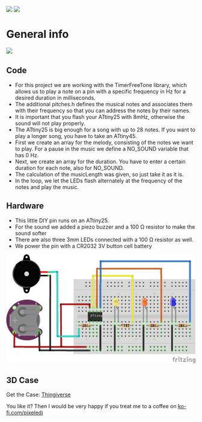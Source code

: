 <img src="https://img.shields.io/badge/-ATtiny%20Project-blue.svg?&amp;style=flat-square&amp" style="max-width: 100%;"> <img src="https://img.shields.io/badge/-Arduino%20IDE-%2300979D.svg?&amp;style=flat-square&amp;logo=arduino&amp;logoColor=white" style="max-width: 100%;">


# General info
[![](https://yt-embed.live/embed?v=QRGCOJkVUwM)](http://www.youtube.com/watch?v=QRGCOJkVUwM "Birthday Pin")

## Code
- For this project we are working with the TimerFreeTone library, which allows us to play a note on a pin with a specific frequency in Hz for a desired duration in milliseconds.
- The additional pitches.h defines the musical notes and associates them with their frequency so that you can address the notes by their names.
- It is important that you flash your ATtiny25 with 8mHz, otherwise the sound will not play properly.
- The ATtiny25 is big enough for a song with up to 28 notes. If you want to play a longer song, you have to take an ATtiny45.
- First we create an array for the melody, consisting of the notes we want to play. For a pause in the music we define a NO_SOUND variable that has 0 Hz.
- Next, we create an array for the duration. You have to enter a certain duration for each note, also for NO_SOUND. 
- The calculation of the musicLength was given, so just take it as it is.
- In the loop, we let the LEDs flash alternately at the frequency of the notes and play the music.

## Hardware
- This little DIY pin runs on an ATtiny25.
- For the sound we added a piezo buzzer and a 100 Ω resistor to make the sound softer
- There are also three 3mm LEDs connected with a 100 Ω resistor as well.
- We power the pin with a CR2032 3V button cell battery

![Verdrahtung](https://github.com/pixelEDI/attiny_birthdaypin/blob/main/HappyBirthday_wiring.jpg)


## 3D Case
Get the Case:   [Thingiverse](https://www.thingiverse.com/thing:5434717)

You like it? Then I would be very happy if you treat me to a coffee on [ko-fi.com/pixeledi](https://www.ko-fi.com/pixeledi)
